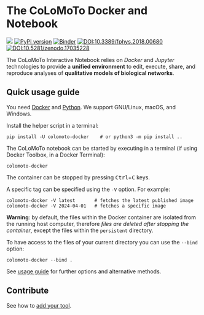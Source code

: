# The CoLoMoTo Docker and Notebook

 <a title="Docker Hub" href="https://hub.docker.com/r/colomoto/colomoto-docker"><img src="https://img.shields.io/docker/pulls/colomoto/colomoto-docker.svg?longCache=true&style=flat-square&logo=docker&logoColor=fff"></a>
[![PyPI version](https://badge.fury.io/py/colomoto-docker.svg)](https://badge.fury.io/py/colomoto-docker)
[![Binder](https://mybinder.org/badge.svg)](https://mybinder.org/v2/gh/colomoto/colomoto-docker/mybinder/latest)
[![DOI:10.3389/fphys.2018.00680](https://img.shields.io/badge/DOI-10.3389/fphys.2018.00680-blue.svg)](https://doi.org/10.3389/fphys.2018.00680)
[![DOI:10.5281/zenodo.17035228](https://zenodo.org/badge/DOI/10.5281/zenodo.17035228.svg)](https://doi.org/10.5281/zenodo.17035228)

The CoLoMoTo Interactive Notebook relies on *Docker* and *Jupyter* technologies to provide a **unified environment** to edit, execute, share, and reproduce analyses of **qualitative models of biological networks**.

## Quick usage guide

You need [Docker](https://docs.docker.com/get-docker/) and [Python](http://python.org).
We support GNU/Linux, macOS, and Windows.

Install the helper script in a terminal:

    pip install -U colomoto-docker    # or python3 -m pip install ..

The CoLoMoTo notebook can be started by executing in a terminal (if using Docker Toolbox, in a Docker Terminal):

    colomoto-docker

The container can be stopped by pressing <kbd>Ctrl</kbd>+<kbd>C</kbd> keys.

A specific tag can be specified using the `-V` option. For example:

    colomoto-docker -V latest       # fetches the latest published image
    colomoto-docker -V 2024-04-01   # fetches a specific image

**Warning**: by default, the files within the Docker container are isolated from the running host computer, therefore *files are deleted after stopping the container*, except the files within the `persistent` directory.

To have access to the files of your current directory you can use the `--bind` option:

    colomoto-docker --bind .

See [usage guide](docs/usage.md) for further options and alternative methods.

## Contribute

See how to [add your tool](CONTRIBUTING.md).

